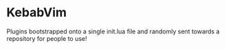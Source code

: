 # KebabVim
Plugins bootstrapped onto a single init.lua file and randomly sent towards a repository for people to use!
